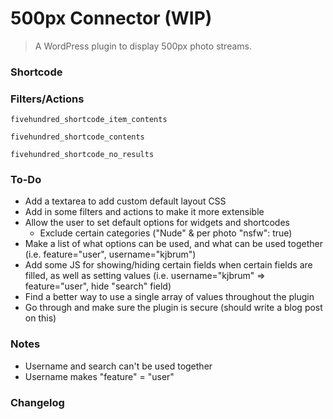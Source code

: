 # 500px Connector (WIP)

> A WordPress plugin to display 500px photo streams.


### Shortcode


### Filters/Actions

`fivehundred_shortcode_item_contents`

`fivehundred_shortcode_contents`

`fivehundred_shortcode_no_results`


### To-Do

- Add a textarea to add custom default layout CSS
- Add in some filters and actions to make it more extensible
- Allow the user to set default options for widgets and shortcodes
   - Exclude certain categories ("Nude" & per photo "nsfw": true)
- Make a list of what options can be used, and what can be used together (i.e. feature="user", username="kjbrum")
- Add some JS for showing/hiding certain fields when certain fields are filled, as well as setting values (i.e. username="kjbrum" => feature="user", hide "search" field)
- Find a better way to use a single array of values throughout the plugin
- Go through and make sure the plugin is secure (should write a blog post on this)


### Notes

- Username and search can't be used together
- Username makes "feature" = "user"

### Changelog